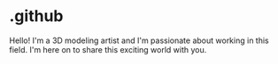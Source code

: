 # .github
Hello! I'm a 3D modeling artist and I'm passionate about working in this field. I'm here on to share this exciting world with you.
